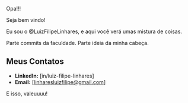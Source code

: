 Opa!!!

Seja bem vindo!

Eu sou o @LuizFilipeLinhares, e aqui você verá umas mistura de coisas. 

Parte commits da faculdade. 
Parte ideia da minha cabeça.

## Meus Contatos

- **LinkedIn:** [in/luiz-filipe-linhares]
- **Email:** [linharesluizfilipe@gmail.com]


E isso, valeuuuu!

